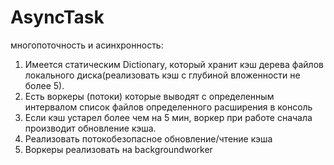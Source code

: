 # AsyncTask
многопоточность и асинхронность:
1. Имеется статическим Dictionary, который  хранит кэш дерева файлов локального диска(реализовать кэш с глубиной вложенности не более 5).
2. Есть воркеры (потоки) которые выводят с определенным интервалом список файлов определенного расширения в консоль
3. Если кэш устарел более чем на 5 мин, воркер при работе сначала производит обновление кэша.
4. Реализовать потокобезопасное обновление/чтение кэша
5. Воркеры реализовать на backgroundworker 
